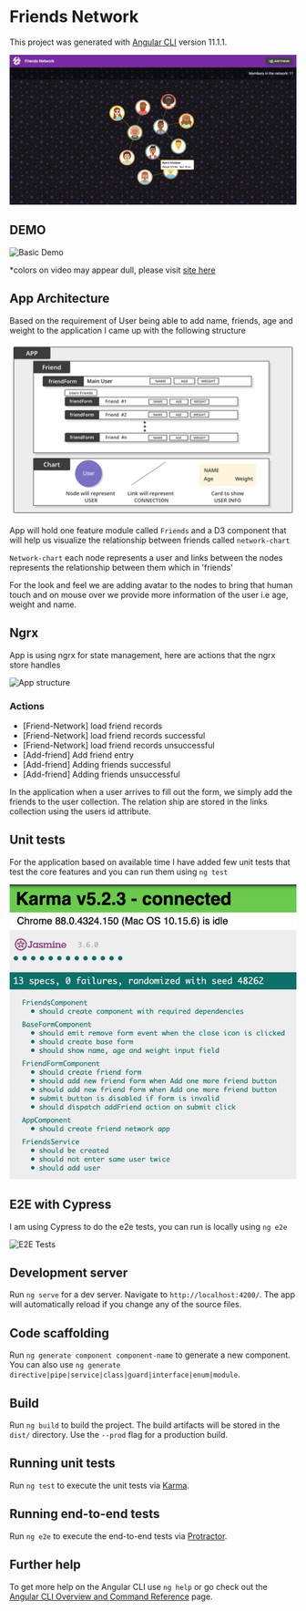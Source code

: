 # Friends Network

This project was generated with [Angular CLI](https://github.com/angular/angular-cli) version 11.1.1.

![landingPage](https://github.com/r-badani/friends-network/blob/main/docs/assets/landingPageWithTooltip.jpg)

## DEMO

![Basic Demo](https://github.com/r-badani/friends-network/blob/main/docs/assets/basicDemo.gif)

*colors on video may appear dull, please visit [site here](https://friends-network.vercel.app/) 

## App Architecture

Based on the requirement of User being able to add name, friends, age and weight to the application I came up with the following structure

![App structure](https://github.com/r-badani/friends-network/blob/main/docs/assets/AppStructure.jpg)

App will hold one feature module called `Friends` and a D3 component that will help us visualize the relationship between friends called `network-chart`

`Network-chart` each node represents a user and links between the nodes represents the relationship between them which in 'friends'

For the look and feel we are adding avatar to the nodes to bring that human touch and on mouse over we provide more information of the user i.e age, weight and name. 

## Ngrx

App is using ngrx for state management, here are actions that the ngrx store handles

![App structure](https://github.com/r-badani/friends-network/blob/main/docs/assets/ngrxActions.gif)

### Actions

- [Friend-Network] load friend records
- [Friend-Network] load friend records successful
- [Friend-Network] load friend records unsuccessful
- [Add-friend] Add friend entry
- [Add-friend] Adding friends successful
- [Add-friend] Adding friends unsuccessful

In the application when a user arrives to fill out the form, we simply add the friends to the user collection. The relation ship are stored in the links collection using the users id attribute.

## Unit tests

For the application based on available time I have added few unit tests that test the core features and you can run them using `ng test`

![Unit test](https://github.com/r-badani/friends-network/blob/main/docs/assets/unitTests.png)

## E2E with Cypress

I am using Cypress to do the e2e tests, you can run is locally using `ng e2e`

![E2E Tests](https://github.com/r-badani/friends-network/blob/main/docs/assets/cypressE2E.gif)


## Development server

Run `ng serve` for a dev server. Navigate to `http://localhost:4200/`. The app will automatically reload if you change any of the source files.

## Code scaffolding

Run `ng generate component component-name` to generate a new component. You can also use `ng generate directive|pipe|service|class|guard|interface|enum|module`.

## Build

Run `ng build` to build the project. The build artifacts will be stored in the `dist/` directory. Use the `--prod` flag for a production build.

## Running unit tests

Run `ng test` to execute the unit tests via [Karma](https://karma-runner.github.io).

## Running end-to-end tests

Run `ng e2e` to execute the end-to-end tests via [Protractor](http://www.protractortest.org/).

## Further help

To get more help on the Angular CLI use `ng help` or go check out the [Angular CLI Overview and Command Reference](https://angular.io/cli) page.
